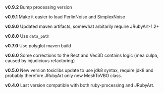 
**v0.9.2** Bump processing version

**v0.9.1** Make it easier to load PerlinNoise and SimplexNoise

**v0.9.0** Updated maven artifacts, somewhat arbitarily require JRubyArt-1.2+

**v0.8.0** Use `data_path`

**v0.7.0** Use polyglot maven build

**v0.6.0** Some corrections to the Rect and Vec3D contains logic (mea culpa, caused by injudicious refactoring)

**v0.5.0** New version toxiclibs update to use jdk8 syntax, require jdk8 and probably therefore JRubyArt only new MeshToVBO class.

**v0.4.0** Last version compatible with both ruby-processing and JRubyArt.
